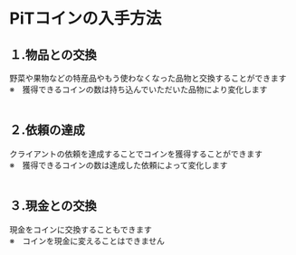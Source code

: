 # PiTコインの入手方法<br>
## １.物品との交換<br>
野菜や果物などの特産品やもう使わなくなった品物と交換することができます<br>
※　獲得できるコインの数は持ち込んでいただいた品物により変化します<br>
<br>
## ２.依頼の達成<br>
クライアントの依頼を達成することでコインを獲得することができます<br>
※　獲得できるコインの数は達成した依頼によって変化します<br>
<br>
## ３.現金との交換<br>
現金をコインに交換することもできます<br>
※　コインを現金に変えることはできません
